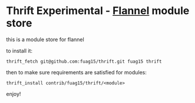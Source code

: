 # Thrift Experimental - [Flannel][flannel-repo] module store

this is a module store for flannel

to install it:

    thrift_fetch git@github.com:fuag15/thrift.git fuag15 thrift

then to make sure requirements are satisfied for modules:

    thrift_install contrib/fuag15/thrift/<module>

enjoy!

[flannel-repo]: http://github.com/fuag15/flannel/blob/master/README.md "Flannel Readme"
